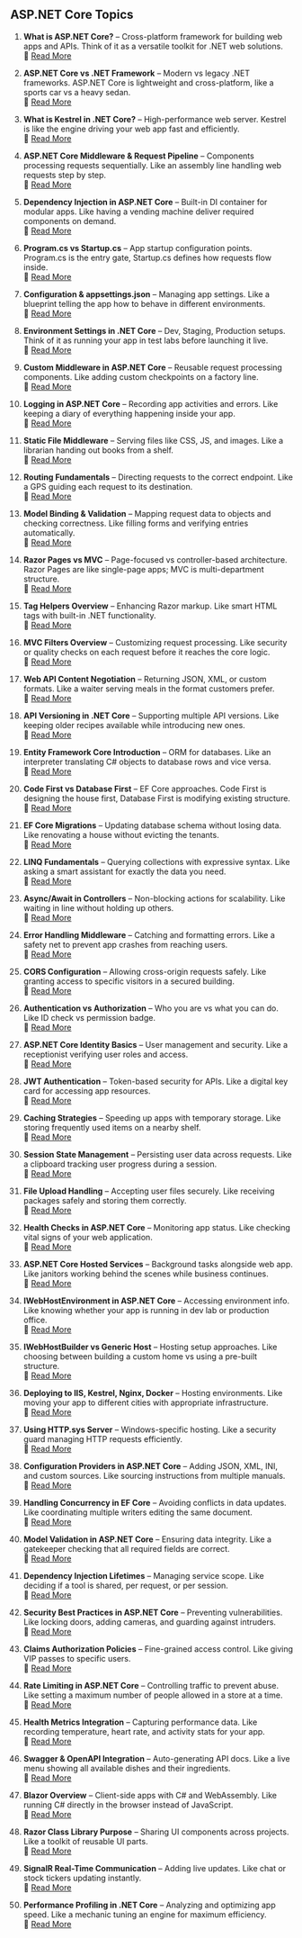 ## ASP.NET Core Topics

1. **What is ASP.NET Core?** – Cross-platform framework for building web apps and APIs. Think of it as a versatile toolkit for .NET web solutions.  
   🔗 [Read More](https://www.fullstackprep.dev/articles/webd/aspnet/what-is-asp-net-core)

2. **ASP.NET Core vs .NET Framework** – Modern vs legacy .NET frameworks. ASP.NET Core is lightweight and cross-platform, like a sports car vs a heavy sedan.  
   🔗 [Read More](https://www.fullstackprep.dev/articles/webd/aspnet/aspnetcore-vs-dotnetframework)

3. **What is Kestrel in .NET Core?** – High-performance web server. Kestrel is like the engine driving your web app fast and efficiently.  
   🔗 [Read More](https://www.fullstackprep.dev/articles/webd/aspnet/what-is-kestrel-in-dotnet-core)

4. **ASP.NET Core Middleware & Request Pipeline** – Components processing requests sequentially. Like an assembly line handling web requests step by step.  
   🔗 [Read More](https://www.fullstackprep.dev/articles/webd/aspnet/aspnet-core-middleware-request-pipeline)

5. **Dependency Injection in ASP.NET Core** – Built-in DI container for modular apps. Like having a vending machine deliver required components on demand.  
   🔗 [Read More](https://www.fullstackprep.dev/articles/webd/aspnet/dependency-injection-in-aspnet-core)

6. **Program.cs vs Startup.cs** – App startup configuration points. Program.cs is the entry gate, Startup.cs defines how requests flow inside.  
   🔗 [Read More](https://www.fullstackprep.dev/articles/webd/aspnet/program-vs-startup)

7. **Configuration & appsettings.json** – Managing app settings. Like a blueprint telling the app how to behave in different environments.  
   🔗 [Read More](https://www.fullstackprep.dev/articles/webd/aspnet/configuration-and-appsettings)

8. **Environment Settings in .NET Core** – Dev, Staging, Production setups. Think of it as running your app in test labs before launching it live.  
   🔗 [Read More](https://www.fullstackprep.dev/articles/webd/aspnet/environment-settings-dotnetcore)

9. **Custom Middleware in ASP.NET Core** – Reusable request processing components. Like adding custom checkpoints on a factory line.  
   🔗 [Read More](https://www.fullstackprep.dev/articles/webd/aspnet/custom-middleware-in-aspnet-core)

10. **Logging in ASP.NET Core** – Recording app activities and errors. Like keeping a diary of everything happening inside your app.  
    🔗 [Read More](https://www.fullstackprep.dev/articles/webd/aspnet/logging-in-aspnet-core)

11. **Static File Middleware** – Serving files like CSS, JS, and images. Like a librarian handing out books from a shelf.  
    🔗 [Read More](https://www.fullstackprep.dev/articles/webd/aspnet/static-file-middleware)

12. **Routing Fundamentals** – Directing requests to the correct endpoint. Like a GPS guiding each request to its destination.  
    🔗 [Read More](https://www.fullstackprep.dev/articles/webd/aspnet/routing-fundamentals)

13. **Model Binding & Validation** – Mapping request data to objects and checking correctness. Like filling forms and verifying entries automatically.  
    🔗 [Read More](https://www.fullstackprep.dev/articles/webd/aspnet/model-binding-validation)

14. **Razor Pages vs MVC** – Page-focused vs controller-based architecture. Razor Pages are like single-page apps; MVC is multi-department structure.  
    🔗 [Read More](https://www.fullstackprep.dev/articles/webd/aspnet/razor-vs-mvc)

15. **Tag Helpers Overview** – Enhancing Razor markup. Like smart HTML tags with built-in .NET functionality.  
    🔗 [Read More](https://www.fullstackprep.dev/articles/webd/aspnet/tag-helpers-overview)

16. **MVC Filters Overview** – Customizing request processing. Like security or quality checks on each request before it reaches the core logic.  
    🔗 [Read More](https://www.fullstackprep.dev/articles/webd/aspnet/mvc-filters-overview)

17. **Web API Content Negotiation** – Returning JSON, XML, or custom formats. Like a waiter serving meals in the format customers prefer.  
    🔗 [Read More](https://www.fullstackprep.dev/articles/webd/aspnet/webapi-content-negotiation)

18. **API Versioning in .NET Core** – Supporting multiple API versions. Like keeping older recipes available while introducing new ones.  
    🔗 [Read More](https://www.fullstackprep.dev/articles/webd/aspnet/api-versioning-in-dotnet-core)

19. **Entity Framework Core Introduction** – ORM for databases. Like an interpreter translating C# objects to database rows and vice versa.  
    🔗 [Read More](https://www.fullstackprep.dev/articles/webd/aspnet/entity-framework-core-introduction)

20. **Code First vs Database First** – EF Core approaches. Code First is designing the house first, Database First is modifying existing structure.  
    🔗 [Read More](https://www.fullstackprep.dev/articles/webd/aspnet/code-first-vs-database-first)

21. **EF Core Migrations** – Updating database schema without losing data. Like renovating a house without evicting the tenants.  
    🔗 [Read More](https://www.fullstackprep.dev/articles/webd/aspnet/ef-core-migrations)

22. **LINQ Fundamentals** – Querying collections with expressive syntax. Like asking a smart assistant for exactly the data you need.  
    🔗 [Read More](https://www.fullstackprep.dev/articles/webd/aspnet/linq-fundamentals)

23. **Async/Await in Controllers** – Non-blocking actions for scalability. Like waiting in line without holding up others.  
    🔗 [Read More](https://www.fullstackprep.dev/articles/webd/aspnet/async-await-controllers)

24. **Error Handling Middleware** – Catching and formatting errors. Like a safety net to prevent app crashes from reaching users.  
    🔗 [Read More](https://www.fullstackprep.dev/articles/webd/aspnet/error-handling-middleware)

25. **CORS Configuration** – Allowing cross-origin requests safely. Like granting access to specific visitors in a secured building.  
    🔗 [Read More](https://www.fullstackprep.dev/articles/webd/aspnet/cors-configuration)

26. **Authentication vs Authorization** – Who you are vs what you can do. Like ID check vs permission badge.  
    🔗 [Read More](https://www.fullstackprep.dev/articles/webd/aspnet/auth-vs-authz)

27. **ASP.NET Core Identity Basics** – User management and security. Like a receptionist verifying user roles and access.  
    🔗 [Read More](https://www.fullstackprep.dev/articles/webd/aspnet/identity-basics)

28. **JWT Authentication** – Token-based security for APIs. Like a digital key card for accessing app resources.  
    🔗 [Read More](https://www.fullstackprep.dev/articles/webd/aspnet/jwt-authentication)

29. **Caching Strategies** – Speeding up apps with temporary storage. Like storing frequently used items on a nearby shelf.  
    🔗 [Read More](https://www.fullstackprep.dev/articles/webd/aspnet/caching-strategies)

30. **Session State Management** – Persisting user data across requests. Like a clipboard tracking user progress during a session.  
    🔗 [Read More](https://www.fullstackprep.dev/articles/webd/aspnet/session-state-management)

31. **File Upload Handling** – Accepting user files securely. Like receiving packages safely and storing them correctly.  
    🔗 [Read More](https://www.fullstackprep.dev/articles/webd/aspnet/file-upload-handling)

32. **Health Checks in ASP.NET Core** – Monitoring app status. Like checking vital signs of your web application.  
    🔗 [Read More](https://www.fullstackprep.dev/articles/webd/aspnet/health-checks-aspnet-core)

33. **ASP.NET Core Hosted Services** – Background tasks alongside web app. Like janitors working behind the scenes while business continues.  
    🔗 [Read More](https://www.fullstackprep.dev/articles/webd/aspnet/aspnet-core-hosted-services)

34. **IWebHostEnvironment in ASP.NET Core** – Accessing environment info. Like knowing whether your app is running in dev lab or production office.  
    🔗 [Read More](https://www.fullstackprep.dev/articles/webd/aspnet/IWebHostEnvironment-in-aspnet-core)

35. **IWebHostBuilder vs Generic Host** – Hosting setup approaches. Like choosing between building a custom home vs using a pre-built structure.  
    🔗 [Read More](https://www.fullstackprep.dev/articles/webd/aspnet/iwebhostbuilder-vs-generic-host)

36. **Deploying to IIS, Kestrel, Nginx, Docker** – Hosting environments. Like moving your app to different cities with appropriate infrastructure.  
    🔗 [Read More](https://www.fullstackprep.dev/articles/webd/aspnet/deployment-to-iis-kestrel-nginx-docker)

37. **Using HTTP.sys Server** – Windows-specific hosting. Like a security guard managing HTTP requests efficiently.  
    🔗 [Read More](https://www.fullstackprep.dev/articles/webd/aspnet/use-of-httpsys-server)

38. **Configuration Providers in ASP.NET Core** – Adding JSON, XML, INI, and custom sources. Like sourcing instructions from multiple manuals.  
    🔗 [Read More](https://www.fullstackprep.dev/articles/webd/aspnet/configuration-providers-in-aspnet-core)

39. **Handling Concurrency in EF Core** – Avoiding conflicts in data updates. Like coordinating multiple writers editing the same document.  
    🔗 [Read More](https://www.fullstackprep.dev/articles/webd/aspnet/handling-concurrency-in-ef-core)

40. **Model Validation in ASP.NET Core** – Ensuring data integrity. Like a gatekeeper checking that all required fields are correct.  
    🔗 [Read More](https://www.fullstackprep.dev/articles/webd/aspnet/model-validation-in-aspnetcore)

41. **Dependency Injection Lifetimes** – Managing service scope. Like deciding if a tool is shared, per request, or per session.  
    🔗 [Read More](https://www.fullstackprep.dev/articles/webd/aspnet/dependency-injection-lifetimes)

42. **Security Best Practices in ASP.NET Core** – Preventing vulnerabilities. Like locking doors, adding cameras, and guarding against intruders.  
    🔗 [Read More](https://www.fullstackprep.dev/articles/webd/aspnet/security-best-practices-asp-net)

43. **Claims Authorization Policies** – Fine-grained access control. Like giving VIP passes to specific users.  
    🔗 [Read More](https://www.fullstackprep.dev/articles/webd/aspnet/claims-authorization-policies)

44. **Rate Limiting in ASP.NET Core** – Controlling traffic to prevent abuse. Like setting a maximum number of people allowed in a store at a time.  
    🔗 [Read More](https://www.fullstackprep.dev/articles/webd/aspnet/rate-limiting-in-aspnet-core)

45. **Health Metrics Integration** – Capturing performance data. Like recording temperature, heart rate, and activity stats for your app.  
    🔗 [Read More](https://www.fullstackprep.dev/articles/webd/aspnet/health-metrics-integration-dotnet-core)

46. **Swagger & OpenAPI Integration** – Auto-generating API docs. Like a live menu showing all available dishes and their ingredients.  
    🔗 [Read More](https://www.fullstackprep.dev/articles/webd/aspnet/swagger-openapi-integration-dotnet-core)

47. **Blazor Overview** – Client-side apps with C# and WebAssembly. Like running C# directly in the browser instead of JavaScript.  
    🔗 [Read More](https://www.fullstackprep.dev/articles/webd/aspnet/blazor-overview)

48. **Razor Class Library Purpose** – Sharing UI components across projects. Like a toolkit of reusable UI parts.  
    🔗 [Read More](https://www.fullstackprep.dev/articles/webd/aspnet/razor-class-library-purpose)

49. **SignalR Real-Time Communication** – Adding live updates. Like chat or stock tickers updating instantly.  
    🔗 [Read More](https://www.fullstackprep.dev/articles/webd/aspnet/signalr-real-time-communication)

50. **Performance Profiling in .NET Core** – Analyzing and optimizing app speed. Like a mechanic tuning an engine for maximum efficiency.  
    🔗 [Read More](https://www.fullstackprep.dev/articles/webd/aspnet/performance-profiling-dotnet-core)
